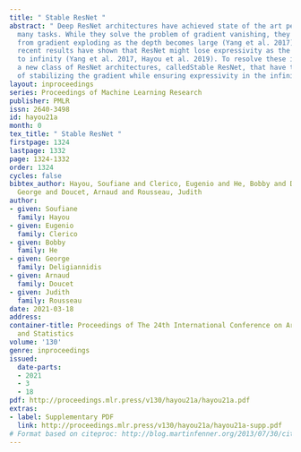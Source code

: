 ```yaml
---
title: " Stable ResNet "
abstract: " Deep ResNet architectures have achieved state of the art performance on
  many tasks. While they solve the problem of gradient vanishing, they might suffer
  from gradient exploding as the depth becomes large (Yang et al. 2017). Moreover,
  recent results have shown that ResNet might lose expressivity as the depth goes
  to infinity (Yang et al. 2017, Hayou et al. 2019). To resolve these issues, we introduce
  a new class of ResNet architectures, calledStable ResNet, that have the property
  of stabilizing the gradient while ensuring expressivity in the infinite depth limit. "
layout: inproceedings
series: Proceedings of Machine Learning Research
publisher: PMLR
issn: 2640-3498
id: hayou21a
month: 0
tex_title: " Stable ResNet "
firstpage: 1324
lastpage: 1332
page: 1324-1332
order: 1324
cycles: false
bibtex_author: Hayou, Soufiane and Clerico, Eugenio and He, Bobby and Deligiannidis,
  George and Doucet, Arnaud and Rousseau, Judith
author:
- given: Soufiane
  family: Hayou
- given: Eugenio
  family: Clerico
- given: Bobby
  family: He
- given: George
  family: Deligiannidis
- given: Arnaud
  family: Doucet
- given: Judith
  family: Rousseau
date: 2021-03-18
address: 
container-title: Proceedings of The 24th International Conference on Artificial Intelligence
  and Statistics
volume: '130'
genre: inproceedings
issued:
  date-parts:
  - 2021
  - 3
  - 18
pdf: http://proceedings.mlr.press/v130/hayou21a/hayou21a.pdf
extras:
- label: Supplementary PDF
  link: http://proceedings.mlr.press/v130/hayou21a/hayou21a-supp.pdf
# Format based on citeproc: http://blog.martinfenner.org/2013/07/30/citeproc-yaml-for-bibliographies/
---
```

